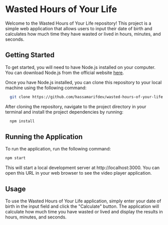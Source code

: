 

# Wasted Hours of Your Life
Welcome to the Wasted Hours of Your Life repository! This project is a simple web application that allows users to input their date of birth and calculates how much time they have wasted or lived in hours, minutes, and seconds.



## Getting Started

To get started, you will need to have Node.js installed on your computer. You can download Node.js from the official website [here](https://nodejs.org/en/).

Once you have Node.js installed, you can clone this repository to your local machine using the following command: 
```bash
  git clone https://github.com/hassamarifdev/wasted-hours-of-your-life
```

After cloning the repository, navigate to the project directory in your terminal and install the project dependencies by running:

```bash
  npm install
```
## Running the Application
To run the application, run the following command:
```bash
npm start
```
This will start a local development server at http://localhost:3000. You can open this URL in your web browser to see the video player application.

## Usage

To use the Wasted Hours of Your Life application, simply enter your date of birth in the input field and click the "Calculate" button. The application will calculate how much time you have wasted or lived and display the results in hours, minutes, and seconds.
